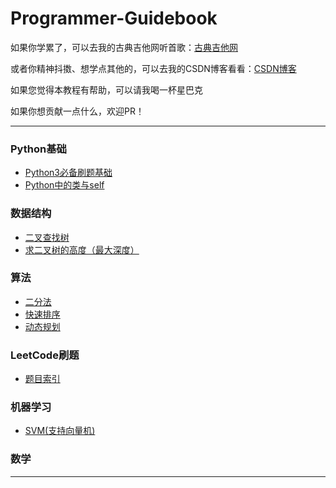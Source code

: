 # Programmer-Guidebook

如果你学累了，可以去我的古典吉他网听首歌：[古典吉他网](https://classicalguitar.cn/)

或者你精神抖擞、想学点其他的，可以去我的CSDN博客看看：[CSDN博客](https://blog.csdn.net/fengyuesong)

如果您觉得本教程有帮助，可以请我喝一杯星巴克

如果你想贡献一点什么，欢迎PR！

***
### Python基础
- [Python3必备刷题基础](/Python基础/Python3.md)
- [Python中的类与self](/Python基础/Python中的类与self.md)


### 数据结构
- [二叉查找树](/数据结构/二叉查找树.md)
- [求二叉树的高度（最大深度）](/数据结构/求二叉树的高度（最大深度）.md)


### 算法
- [二分法](/算法/二分法.md)
- [快速排序](/算法/快速排序.md)
- [动态规划](/算法/动态规划.md)


### LeetCode刷题
- [题目索引](/LeetCode刷题/题目索引.md)


### 机器学习
- [SVM(支持向量机)](/机器学习/SVM.md)
### 数学
<!-- - [程序员必备数学基础](/数学/程序员必备数学基础.md) -->


***

<!-- - [公子E技能的数学建模](/交叉学科/公子E技能的数学建模.md) -->
